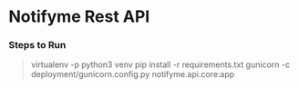 # Notifyme Rest API

### Steps to Run

> virtualenv -p python3 venv
> pip install -r requirements.txt
> gunicorn -c deployment/gunicorn.config.py notifyme.api.core:app



